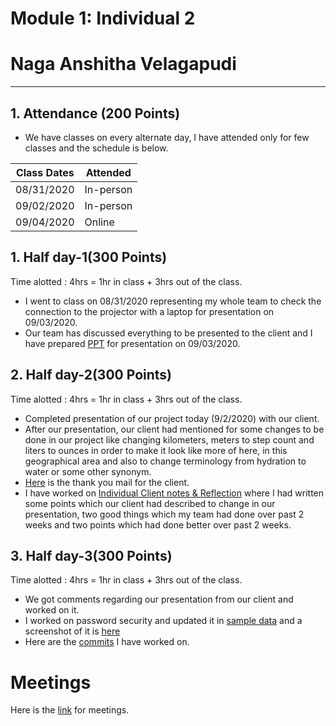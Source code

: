 # Module 1: Individual 2
# Naga Anshitha Velagapudi
---------------------------
## 1. Attendance (200 Points)
- We have classes on every alternate day, I have attended only for few classes and the schedule is below.

| Class Dates | Attended | 
|----------|-------------|
| 08/31/2020 | In-person |
| 09/02/2020 | In-person |
| 09/04/2020 | Online |

## 1. Half day-1(300 Points)

Time alotted : 4hrs = 1hr in class + 3hrs out of the class.
- I went to class on 08/31/2020 representing my whole team to check the connection to the projector with a laptop for presentation on 09/03/2020.
- Our team has discussed everything to be presented to the client and I have prepared [PPT](https://github.com/sowmyathogiti/Healthify-NWMSU/blob/master/Healthify-NWMSU.pptx) 
for presentation on 09/03/2020.

## 2. Half day-2(300 Points)

Time alotted : 4hrs = 1hr in class + 3hrs out of the class.
- Completed presentation of our project today (9/2/2020) with our client.
- After our presentation, our client had mentioned for some changes to be done in our project like changing kilometers, meters to step count and liters to ounces in order to make it look like more of here, in this geographical area and also to change terminology from hydration to water or some other synonym.
- [Here](https://github.com/sowmyathogiti/Healthify-NWMSU/blob/master/Contributions/Client%20Thank%20You%20mail) is the thank you mail for the client.
- I have worked on [Individual Client notes & Reflection](https://nwmissouri.instructure.com/courses/32360/assignments/415530/submissions/31027) where I had written some points which our client had described to change in our presentation, two good things which my team had done over past 2 weeks and two points which had done better over past 2 weeks.

## 3. Half day-3(300 Points)

Time alotted : 4hrs = 1hr in class + 3hrs out of the class.
- We got comments regarding our presentation from our client and worked on it.
- I worked on password security and updated it in [sample data](https://github.com/sowmyathogiti/Healthify-NWMSU/blob/master/sample_data/Healthify%20Excel%20Sheet.xlsx) and a screenshot of it is [here](https://github.com/sowmyathogiti/Healthify-NWMSU/tree/master/sample_data/Screenshots%20of%20Excel%20Sheet)
- Here are the [commits](https://github.com/sowmyathogiti/Healthify-NWMSU/commits?author=anshithavelagapudi) I have worked on.


# Meetings
Here is the [link](https://github.com/sowmyathogiti/Healthify-NWMSU/blob/master/Contributions/meetings) for meetings.

